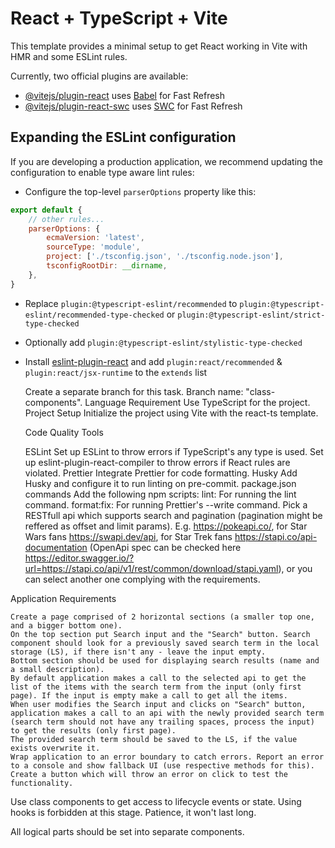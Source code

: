 # React + TypeScript + Vite

This template provides a minimal setup to get React working in Vite with HMR and some ESLint rules.

Currently, two official plugins are available:

- [@vitejs/plugin-react](https://github.com/vitejs/vite-plugin-react/blob/main/packages/plugin-react/README.md) uses [Babel](https://babeljs.io/) for Fast Refresh
- [@vitejs/plugin-react-swc](https://github.com/vitejs/vite-plugin-react-swc) uses [SWC](https://swc.rs/) for Fast Refresh

## Expanding the ESLint configuration

If you are developing a production application, we recommend updating the configuration to enable type aware lint rules:

- Configure the top-level `parserOptions` property like this:

```js
export default {
	// other rules...
	parserOptions: {
		ecmaVersion: 'latest',
		sourceType: 'module',
		project: ['./tsconfig.json', './tsconfig.node.json'],
		tsconfigRootDir: __dirname,
	},
}
```

- Replace `plugin:@typescript-eslint/recommended` to `plugin:@typescript-eslint/recommended-type-checked` or `plugin:@typescript-eslint/strict-type-checked`
- Optionally add `plugin:@typescript-eslint/stylistic-type-checked`
- Install [eslint-plugin-react](https://github.com/jsx-eslint/eslint-plugin-react) and add `plugin:react/recommended` & `plugin:react/jsx-runtime` to the `extends` list

  Create a separate branch for this task. Branch name: "class-components".
  Language Requirement
  Use TypeScript for the project.
  Project Setup
  Initialize the project using Vite with the react-ts template.

  Code Quality Tools

  ESLint
  Set up ESLint to throw errors if TypeScript's any type is used.
  Set up eslint-plugin-react-compiler to throw errors if React rules are violated.
  Prettier
  Integrate Prettier for code formatting.
  Husky
  Add Husky and configure it to run linting on pre-commit.
  package.json commands
  Add the following npm scripts:
  lint: For running the lint command.
  format:fix: For running Prettier's --write command.
  Pick a RESTfull api which supports search and pagination (pagination might be reffered as offset and limit params). E.g. https://pokeapi.co/, for Star Wars fans https://swapi.dev/api, for Star Trek fans https://stapi.co/api-documentation (OpenApi spec can be checked here https://editor.swagger.io/?url=https://stapi.co/api/v1/rest/common/download/stapi.yaml), or you can select another one complying with the requirements.

Application Requirements

    Create a page comprised of 2 horizontal sections (a smaller top one, and a bigger bottom one).
    On the top section put Search input and the "Search" button. Search component should look for a previously saved search term in the local storage (LS), if there isn't any - leave the input empty.
    Bottom section should be used for displaying search results (name and a small description).
    By default application makes a call to the selected api to get the list of the items with the search term from the input (only first page). If the input is empty make a call to get all the items.
    When user modifies the Search input and clicks on "Search" button, application makes a call to an api with the newly provided search term (search term should not have any trailing spaces, process the input) to get the results (only first page).
    The provided search term should be saved to the LS, if the value exists overwrite it.
    Wrap application to an error boundary to catch errors. Report an error to a console and show fallback UI (use respective methods for this). Create a button which will throw an error on click to test the functionality.

Use class components to get access to lifecycle events or state. Using hooks is forbidden at this stage. Patience, it won't last long.

All logical parts should be set into separate components.
